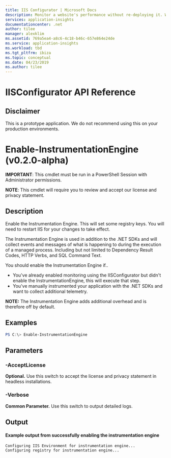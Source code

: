 ```yaml
---
title: IIS Configurator | Microsoft Docs
description: Monitor a website's performance without re-deploying it. Works with ASP.NET web apps hosted on-premises, in VMs or on Azure.
services: application-insights
documentationcenter: .net
author: tilee
manager: alexklim
ms.assetid: 769a5ea4-a8c6-4c18-b46c-657e864e24de
ms.service: application-insights
ms.workload: tbd
ms.tgt_pltfrm: ibiza
ms.topic: conceptual
ms.date: 04/23/2019
ms.author: tilee
---
```

# IISConfigurator API Reference

## Disclaimer
This is a prototype application. 
We do not recommend using this on your production environments.

# Enable-InstrumentationEngine (v0.2.0-alpha)

**IMPORTANT**: This cmdlet must be run in a PowerShell Session with Administrator permissions.

**NOTE**: This cmdlet will require you to review and accept our license and privacy statement.

## Description

Enable the Instrumentation Engine. 
This will set some registry keys.
You will need to restart IIS for your changes to take effect.

The Instrumentation Engine is used in addition to the .NET SDKs and will collect events and messages of what is happening to during the execution of a managed process. Including but not limited to Dependency Result Codes, HTTP Verbs, and SQL Command Text. 

You should enable the Instrumentation Engine if..
- You've already enabled monitoring using the IISConfigurator but didn't enable the InstrumentationEngine, this will execute that step.
- You've manually instrumented your application with the .NET SDKs and want to collect additional telemetry.

**NOTE:** The Instrumentation Engine adds additional overhead and is therefore off by default.

## Examples

```powershell
PS C:\> Enable-InstrumentationEngine
```

## Parameters 

### -AcceptLicense
**Optional.** Use this switch to accept the license and privacy statement in headless installations.

### -Verbose
**Common Parameter.** Use this switch to output detailed logs.

## Output


#### Example output from successfully enabling the instrumentation engine

```
Configuring IIS Environment for instrumentation engine...
Configuring registry for instrumentation engine...
```
